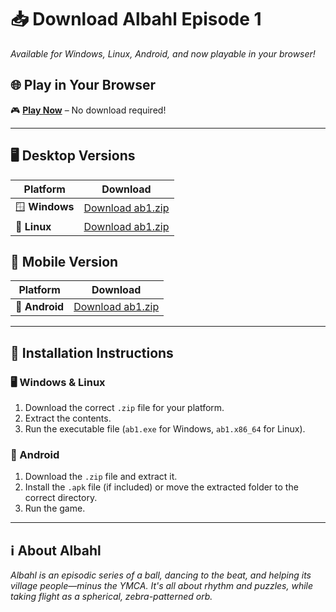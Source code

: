 # 📥 Download Albahl Episode 1  
_Available for Windows, Linux, Android, and now playable in your browser!_  

## 🌐 Play in Your Browser  
🎮 **[Play Now](https://jacksonelfersbd0.github.io/ab1/)** – No download required!  

---

## 🖥️ Desktop Versions  
| Platform | Download |
|----------|----------|
| 🪟 **Windows** | [Download ab1.zip](https://github.com/jacksonelfersbd0/ab1/raw/refs/heads/master/windows/ab1.zip) |
| 🐧 **Linux** | [Download ab1.zip](https://github.com/jacksonelfersbd0/ab1/raw/refs/heads/master/linux/ab1.zip) |

## 📱 Mobile Version  
| Platform | Download |
|----------|----------|
| 🤖 **Android** | [Download ab1.zip](https://github.com/jacksonelfersbd0/ab1/raw/refs/heads/master/android/ab1.zip) |

---

## 📜 Installation Instructions  
### 🖥️ Windows & Linux  
1. Download the correct `.zip` file for your platform.  
2. Extract the contents.  
3. Run the executable file (`ab1.exe` for Windows, `ab1.x86_64` for Linux).  

### 📱 Android  
1. Download the `.zip` file and extract it.  
2. Install the `.apk` file (if included) or move the extracted folder to the correct directory.  
3. Run the game.  

---

## ℹ️ About Albahl  
_Albahl is an episodic series of a ball, dancing to the beat, and helping its village people—minus the YMCA. It's all about rhythm and puzzles, while taking flight as a spherical, zebra-patterned orb._  

